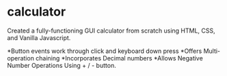 # calculator
Created a fully-functioning GUI calculator from scratch using HTML, CSS, and Vanilla Javascript.
 
*Button events work through click and keyboard down press
*Offers Multi-operation chaining
*Incorporates Decimal numbers
*Allows Negative Number Operations Using + / - button.

